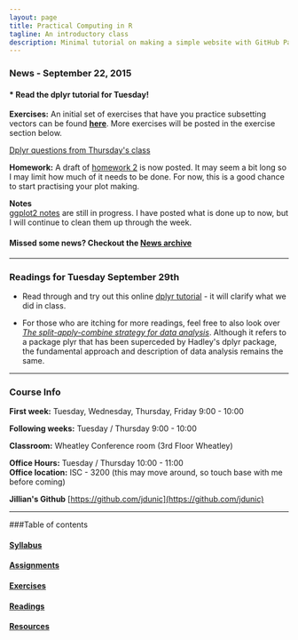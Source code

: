 ```yaml
---
layout: page
title: Practical Computing in R
tagline: An introductory class
description: Minimal tutorial on making a simple website with GitHub Pages
---
```


### News - September 22, 2015

#### * Read the dplyr tutorial for Tuesday!

**Exercises:** An initial set of exercises that have you practice subsetting 
vectors can be found [**here**](pages/exercises_01_subsetting.html). More exercises 
will be posted in the exercise section below.  

[Dplyr questions from Thursday's class](pages/dplyr_sept24_exercises.html)  


**Homework:** A draft of [homework 2](pages/homework/homework_02.html) is now 
posted. It may seem a bit long so I may limit how much of it needs to be done. 
For now, this is a good chance to start practising your plot making.   

**Notes**  
[ggplot2 notes](pages/05_introduction_to_ggplot.html) are still in progress. I 
have posted what is done up to now, but I will continue to clean them up through 
the week. 

#### Missed some news? Checkout the [News archive](pages/news_archive.html)
--------------------------------------------------------------------------------

### Readings for Tuesday September 29th

* Read through and try out this online [dplyr tutorial](https://cran.rstudio.com/web/packages/dplyr/vignettes/introduction.html) - it will clarify what we did in class.  

* For those who are itching for more readings, feel free to also look over 
[*The split-apply-combine strategy for data analysis*](http://www.jstatsoft.org/v40/i01/paper). Although it refers to a package plyr that has been superceded by Hadley's 
dplyr package, the fundamental approach and description of data analysis remains 
the same.


------------------------------------------------------------------------------

### Course Info

**First week:** Tuesday, Wednesday, Thursday, Friday 9:00 - 10:00

**Following weeks:** Tuesday / Thursday 9:00 - 10:00

**Classroom:** Wheatley Conference room (3rd Floor Wheatley)

**Office Hours:** Tuesday / Thursday 10:00 - 11:00  
**Office location:** ISC - 3200 (this may move around, so touch base with me before coming)  

**Jillian's Github** [https://github.com/jdunic](https://github.com/jdunic)

------------------------------------------------------------------------------

###Table of contents

#### [Syllabus](pages/syllabus.html)

#### [Assignments](pages/assignments.html)

#### [Exercises](pages/exercises.html)

#### [Readings](pages/readings.html)

#### [Resources](pages/resources.html)






